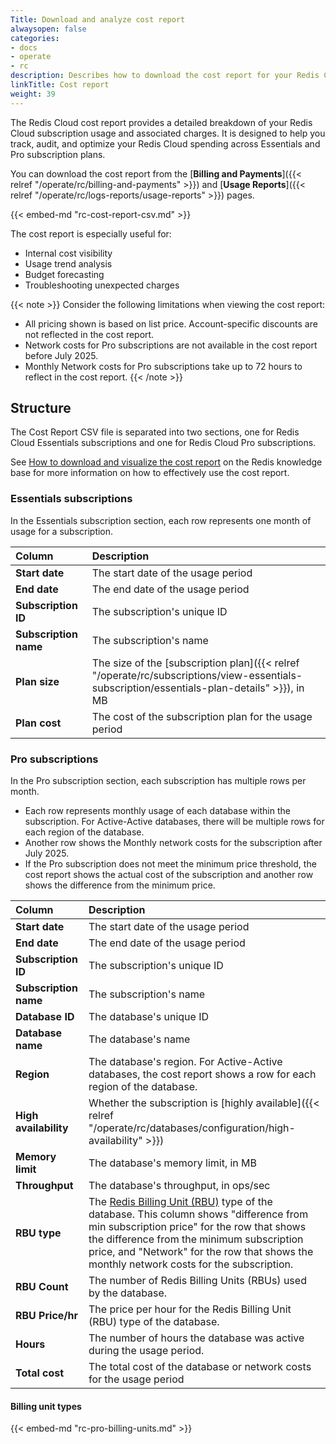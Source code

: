 ```yaml
---
Title: Download and analyze cost report
alwaysopen: false
categories:
- docs
- operate
- rc
description: Describes how to download the cost report for your Redis Cloud account.
linkTitle: Cost report
weight: 39
---
```


The Redis Cloud cost report provides a detailed breakdown of your Redis Cloud subscription usage and associated charges. It is designed to help you track, audit, and optimize your Redis Cloud spending across Essentials and Pro subscription plans.

You can download the cost report from the [**Billing and Payments**]({{< relref "/operate/rc/billing-and-payments" >}}) and [**Usage Reports**]({{< relref "/operate/rc/logs-reports/usage-reports" >}}) pages. 

{{< embed-md "rc-cost-report-csv.md" >}}

The cost report is especially useful for:
- Internal cost visibility
- Usage trend analysis
- Budget forecasting
- Troubleshooting unexpected charges

{{< note >}}
Consider the following limitations when viewing the cost report:
- All pricing shown is based on list price. Account-specific discounts are not reflected in the cost report.
- Network costs for Pro subscriptions are not available in the cost report before July 2025.
- Monthly Network costs for Pro subscriptions take up to 72 hours to reflect in the cost report.
{{< /note >}}

## Structure

The Cost Report CSV file is separated into two sections, one for Redis Cloud Essentials subscriptions and one for Redis Cloud Pro subscriptions.

See [How to download and visualize the cost report](https://support.redislabs.com/hc/en-us/articles/30042563097874-How-to-Download-and-Visualize-Redis-Cloud-Cost-Report) on the Redis knowledge base for more information on how to effectively use the cost report.

### Essentials subscriptions

In the Essentials subscription section, each row represents one month of usage for a subscription. 

| Column | Description |
|:-------|:------------|
| **Start date** | The start date of the usage period |
| **End date** | The end date of the usage period |
| **Subscription ID** | The subscription's unique ID |
| **Subscription name** | The subscription's name |
| **Plan size** | The size of the [subscription plan]({{< relref "/operate/rc/subscriptions/view-essentials-subscription/essentials-plan-details" >}}), in MB |
| **Plan cost** | The cost of the subscription plan for the usage period |

### Pro subscriptions

In the Pro subscription section, each subscription has multiple rows per month.
- Each row represents monthly usage of each database within the subscription. For Active-Active databases, there will be multiple rows for each region of the database.
- Another row shows the Monthly network costs for the subscription after July 2025.
- If the Pro subscription does not meet the minimum price threshold, the cost report shows the actual cost of the subscription and another row shows the difference from the minimum price.

| Column | Description |
|:-------|:------------|
| **Start date** | The start date of the usage period |
| **End date** | The end date of the usage period |
| **Subscription ID** | The subscription's unique ID |
| **Subscription name** | The subscription's name |
| **Database ID** | The database's unique ID |
| **Database name** | The database's name |
| **Region** | The database's region. For Active-Active databases, the cost report shows a row for each region of the database. |
| **High availability** | Whether the subscription is [highly available]({{< relref "/operate/rc/databases/configuration/high-availability" >}}) |
| **Memory limit** | The database's memory limit, in MB |
| **Throughput** | The database's throughput, in ops/sec |
| **RBU type** | The [Redis Billing Unit (RBU)](#billing-unit-types) type of the database. This column shows "difference from min subscription price" for the row that shows the difference from the minimum subscription price, and "Network" for the row that shows the monthly network costs for the subscription.  |
| **RBU Count** | The number of Redis Billing Units (RBUs) used by the database.  |
| **RBU Price/hr** | The price per hour for the Redis Billing Unit (RBU) type of the database.  |
| **Hours** | The number of hours the database was active during the usage period.  |
| **Total cost** | The total cost of the database or network costs for the usage period |

#### Billing unit types

{{< embed-md "rc-pro-billing-units.md" >}}

